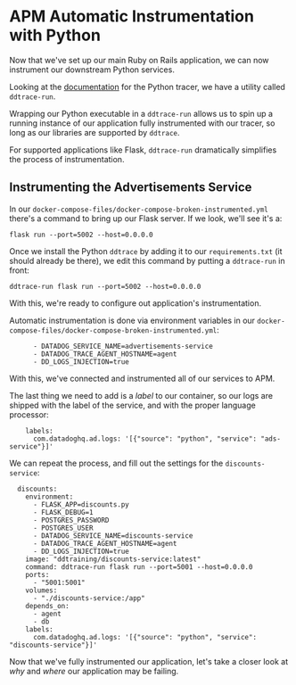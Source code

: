 # APM Automatic Instrumentation with Python

Now that we've set up our main Ruby on Rails application, we can now instrument our downstream Python services.

Looking at the [documentation](http://pypi.datadoghq.com/trace/docs/web_integrations.html#flask) for the Python tracer, we have a utility called `ddtrace-run`. 

Wrapping our Python executable in a `ddtrace-run` allows us to spin up a running instance of our application fully instrumented with our tracer, so long as our libraries are supported by `ddtrace`.

For supported applications like Flask, `ddtrace-run` dramatically simplifies the process of instrumentation.

## Instrumenting the Advertisements Service

In our `docker-compose-files/docker-compose-broken-instrumented.yml` there's a command to bring up our Flask server. If we look, we'll see it's a:

```
flask run --port=5002 --host=0.0.0.0
```

Once we install the Python `ddtrace` by adding it to our `requirements.txt` (it should already be there), we edit this command by putting a `ddtrace-run` in front:

```
ddtrace-run flask run --port=5002 --host=0.0.0.0
```

With this, we're ready to configure out application's instrumentation.

Automatic instrumentation is done via environment variables in our `docker-compose-files/docker-compose-broken-instrumented.yml`:

```
      - DATADOG_SERVICE_NAME=advertisements-service
      - DATADOG_TRACE_AGENT_HOSTNAME=agent
      - DD_LOGS_INJECTION=true
```

With this, we've connected and instrumented all of our services to APM.

The last thing we need to add is a _label_ to our container, so our logs are shipped with the label of the service, and with the proper language processor:


```
    labels:
      com.datadoghq.ad.logs: '[{"source": "python", "service": "ads-service"}]'
```

We can repeat the process, and fill out the settings for the `discounts-service`:

```
  discounts:
    environment:
      - FLASK_APP=discounts.py
      - FLASK_DEBUG=1
      - POSTGRES_PASSWORD
      - POSTGRES_USER
      - DATADOG_SERVICE_NAME=discounts-service
      - DATADOG_TRACE_AGENT_HOSTNAME=agent
      - DD_LOGS_INJECTION=true
    image: "ddtraining/discounts-service:latest"
    command: ddtrace-run flask run --port=5001 --host=0.0.0.0
    ports:
      - "5001:5001"
    volumes:
      - "./discounts-service:/app"
    depends_on:
      - agent
      - db
    labels:
      com.datadoghq.ad.logs: '[{"source": "python", "service": "discounts-service"}]'
```

Now that we've fully instrumented our application, let's take a closer look at _why_ and _where_ our application may be failing.